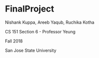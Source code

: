# FinalProject

Nishank Kuppa, Areeb Yaqub, Ruchika Kotha

CS 151 Section 6 - Professor Yeung

Fall 2018

San Jose State University
